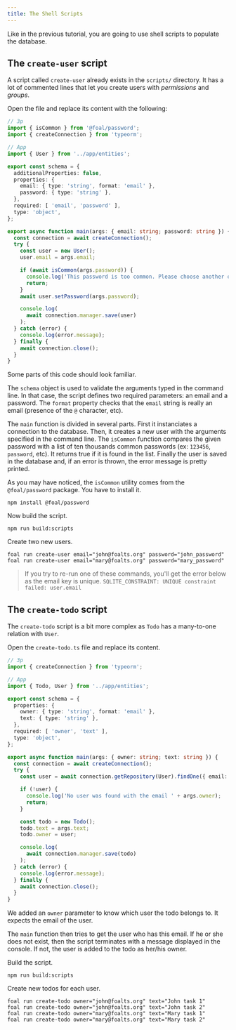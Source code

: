 ```yaml
---
title: The Shell Scripts
---
```


Like in the previous tutorial, you are going to use shell scripts to populate the database.

## The `create-user` script

A script called `create-user` already exists in the `scripts/` directory. It has a lot of commented lines that let you create users with *permissions* and *groups*.

Open the file and replace its content with the following:

```typescript
// 3p
import { isCommon } from '@foal/password';
import { createConnection } from 'typeorm';

// App
import { User } from '../app/entities';

export const schema = {
  additionalProperties: false,
  properties: {
    email: { type: 'string', format: 'email' },
    password: { type: 'string' },
  },
  required: [ 'email', 'password' ],
  type: 'object',
};

export async function main(args: { email: string; password: string }) {
  const connection = await createConnection();
  try {
    const user = new User();
    user.email = args.email;

    if (await isCommon(args.password)) {
      console.log('This password is too common. Please choose another one.');
      return;
    }
    await user.setPassword(args.password);

    console.log(
      await connection.manager.save(user)
    );
  } catch (error) {
    console.log(error.message);
  } finally {
    await connection.close();
  }
}

```

Some parts of this code should look familiar.

The `schema` object is used to validate the arguments typed in the command line. In that case, the script defines two required parameters: an email and a password. The `format` property checks that the `email` string is really an email (presence of the `@` character, etc). 

The `main` function is divided in several parts. First it instanciates a connection to the database. Then, it creates a new user with the arguments specified in the command line. The `isCommon` function compares the given password with a list of ten thousands common passwords (ex: `123456`, `password`, etc). It returns true if it is found in the list. Finally the user is saved in the database and, if an error is thrown, the error message is pretty printed.

As you may have noticed, the `isCommon` utility comes from the `@foal/password` package. You have to install it.

```
npm install @foal/password
```

Now build the script.

```
npm run build:scripts
```

Create two new users.

```
foal run create-user email="john@foalts.org" password="john_password"
foal run create-user email="mary@foalts.org" password="mary_password"
```

> If you try to re-run one of these commands, you'll get the error below as the email key is unique.
> `SQLITE_CONSTRAINT: UNIQUE constraint failed: user.email`

## The `create-todo` script

The `create-todo` script is a bit more complex as `Todo` has a many-to-one relation with `User`.

Open the `create-todo.ts` file and replace its content.

```typescript
// 3p
import { createConnection } from 'typeorm';

// App
import { Todo, User } from '../app/entities';

export const schema = {
  properties: {
    owner: { type: 'string', format: 'email' },
    text: { type: 'string' },
  },
  required: [ 'owner', 'text' ],
  type: 'object',
};

export async function main(args: { owner: string; text: string }) {
  const connection = await createConnection();
  try {
    const user = await connection.getRepository(User).findOne({ email: args.owner });

    if (!user) {
      console.log('No user was found with the email ' + args.owner);
      return;
    }

    const todo = new Todo();
    todo.text = args.text;
    todo.owner = user;

    console.log(
      await connection.manager.save(todo)
    );
  } catch (error) {
    console.log(error.message);
  } finally {
    await connection.close();
  }
}

```

We added an `owner` parameter to know which user the todo belongs to. It expects the email of the user.

The `main` function then tries to get the user who has this email. If he or she does not exist, then the script terminates with a message displayed in the console. If not, the user is added to the todo as her/his owner.

Build the script.

```
npm run build:scripts
```

Create new todos for each user.

```
foal run create-todo owner="john@foalts.org" text="John task 1"
foal run create-todo owner="john@foalts.org" text="John task 2"
foal run create-todo owner="mary@foalts.org" text="Mary task 1"
foal run create-todo owner="mary@foalts.org" text="Mary task 2"
```
